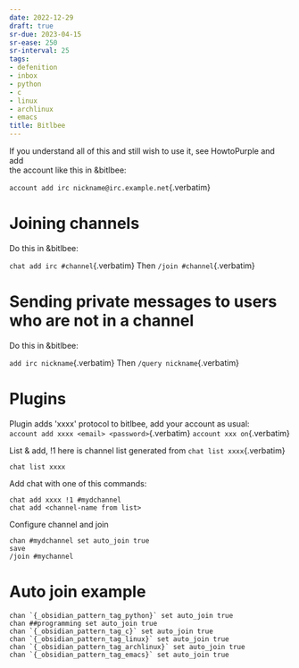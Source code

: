 ```yaml
---
date: 2022-12-29
draft: true
sr-due: 2023-04-15
sr-ease: 250
sr-interval: 25
tags:
- defenition
- inbox
- python
- c
- linux
- archlinux
- emacs
title: Bitlbee
---
```

   
If you understand all of this and still wish to use it, see HowtoPurple and add   
the account like this in &bitlbee:   
   
`account add irc nickname@irc.example.net`{.verbatim}   
   
# Joining channels   
   
Do this in &bitlbee:   
   
`chat add irc #channel`{.verbatim} Then `/join #channel`{.verbatim}   
   
# Sending private messages to users who are not in a channel   
   
Do this in &bitlbee:   
   
`add irc nickname`{.verbatim} Then `/query nickname`{.verbatim}   
   
# Plugins   
   
Plugin adds \'xxxx\' protocol to bitlbee, add your account as usual:   
`account add xxxx <email> <password>`{.verbatim} `account xxx on`{.verbatim}   
   
List & add, !1 here is channel list generated from `chat list xxxx`{.verbatim}   
   
```example
chat list xxxx
```
   
   
Add chat with one of this commands:   
   
```example
chat add xxxx !1 #mydchannel
chat add <channel-name from list>
```
   
   
Configure channel and join   
   
```example
chan #mydchannel set auto_join true
save
/join #mychannel
```
   
   
# Auto join example   
   
    chan `{_obsidian_pattern_tag_python}` set auto_join true   
    chan ##programming set auto_join true   
    chan `{_obsidian_pattern_tag_c}` set auto_join true   
    chan `{_obsidian_pattern_tag_linux}` set auto_join true   
    chan `{_obsidian_pattern_tag_archlinux}` set auto_join true   
    chan `{_obsidian_pattern_tag_emacs}` set auto_join true